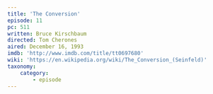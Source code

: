 ```yaml
---
title: 'The Conversion'
episode: 11
pc: 511
written: Bruce Kirschbaum
directed: Tom Cherones
aired: December 16, 1993
imdb: 'http://www.imdb.com/title/tt0697680'
wiki: 'https://en.wikipedia.org/wiki/The_Conversion_(Seinfeld)'
taxonomy:
    category:
        - episode
---
```


